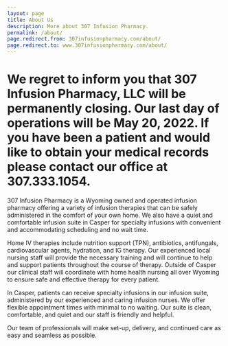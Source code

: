 ```yaml
---
layout: page
title: About Us
description: More about 307 Infusion Pharmacy.
permalink: /about/
page.redirect.from: 307infusionpharmacy.com/about/
page.redirect.to: www.307infusionpharmacy.com/about/
---
```

<h1>We regret to inform you that 307 Infusion Pharmacy, LLC will be permanently closing. Our last day of operations will be May 20, 2022. If you have been a patient and would like to obtain your medical records please contact our office at 307.333.1054.</h1>
307 Infusion Pharmacy is a Wyoming owned and operated infusion pharmacy offering a variety of
infusion therapies that can be safely administered in the comfort of your own home. We also have a
quiet and comfortable infusion suite in Casper for specialty infusions with convenient and
accommodating scheduling and no wait time.

Home IV therapies include nutrition support (TPN), antibiotics, antifungals, cardiovascular
agents, hydration, and IG therapy. Our experienced local nursing staff will provide the necessary training
and will continue to help and support patients throughout the course of therapy. Outside of Casper our
clinical staff will coordinate with home health nursing all over Wyoming to ensure safe and effective
therapy for every patient.

In Casper, patients can receive specialty infusions in our infusion suite, administered by our
experienced and caring infusion nurses. We offer flexible appointment times with minimal to no waiting.
Our suite is clean, comfortable, and quiet and our staff is friendly and helpful.

Our team of professionals will make set-up, delivery, and continued care as easy and seamless
as possible.
